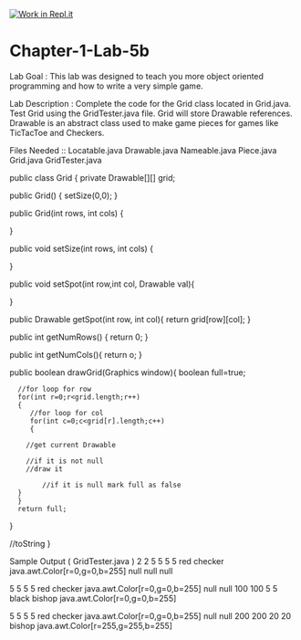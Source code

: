 [![Work in Repl.it](https://classroom.github.com/assets/work-in-replit-14baed9a392b3a25080506f3b7b6d57f295ec2978f6f33ec97e36a161684cbe9.svg)](https://classroom.github.com/online_ide?assignment_repo_id=4242068&assignment_repo_type=AssignmentRepo)
# Chapter-1-Lab-5b
Lab Goal :   This lab was designed to teach you more object oriented programming and how to write a very simple game.

Lab Description :   Complete the code for the Grid class located in Grid.java.  Test Grid using the GridTester.java file.  Grid will store Drawable references.  Drawable is an abstract class used to make game pieces for games like TicTacToe and Checkers.  

Files Needed ::
Locatable.java
Drawable.java
Nameable.java
Piece.java
Grid.java
GridTester.java



public class Grid
{
   private Drawable[][] grid;
	
   public Grid()
   {
      setSize(0,0);
   }

   public Grid(int rows, int cols)
   {
      
   }

   public void setSize(int rows, int cols)
   {
      
   }

   public void setSpot(int row,int col, Drawable val){
      
   }
	
   public Drawable getSpot(int row, int col){
      return grid[row][col];
   }
	
   public int getNumRows() {
      return 0;
   }
	
   public int getNumCols(){
      return o;
   }

   public boolean drawGrid(Graphics window){
      boolean full=true;
		
      //for loop for row
      for(int r=0;r<grid.length;r++)
      {
         //for loop for col
         for(int c=0;c<grid[r].length;c++)
         {
            
 	    //get current Drawable

	    //if it is not null
		//draw it

            //if it is null mark full as false
	  }
      }
      return full;
   }
	
   //toString
}

Sample Output ( GridTester.java )
2
2
5 5 5 5 red checker java.awt.Color[r=0,g=0,b=255] null
null null

5 5 5 5 red checker java.awt.Color[r=0,g=0,b=255] null
null 100 100 5 5 black bishop java.awt.Color[r=0,g=0,b=255]

5 5 5 5 red checker java.awt.Color[r=0,g=0,b=255] null
null 200 200 20 20 bishop java.awt.Color[r=255,g=255,b=255]


